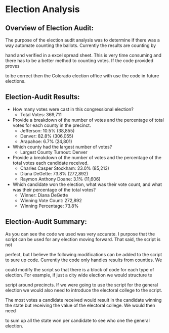 # Election Analysis

## Overview of Election Audit: 

  The purpose of the election audit analysis was to determine if there was a way automate counting the ballots. Currently the results are counting by 

hand and verified in a excel spread sheet. This is very time consuming and there has to be a better method to counting votes. If the code provided proves 

to be correct then the Colorado election office with use the code in future elections. 


## Election-Audit Results: 

- How many votes were cast in this congressional election? 
   - Total Votes: 369,711
- Provide a breakdown of the number of votes and the percentage of total votes for each county in the precinct.
  - Jefferson: 10.5% (38,855)
  - Denver: 82.8% (306,055)
  - Arapahoe: 6.7% (24,801)
- Which county had the largest number of votes?
  - Largest County Turnout: Denver  
- Provide a breakdown of the number of votes and the percentage of the total votes each candidate received.
  - Charles Casper Stockham: 23.0% (85,213)
  - Diana DeGette: 73.8% (272,892)
  - Raymon Anthony Doane: 3.1% (11,606)  
- Which candidate won the election, what was their vote count, and what was their percentage of the total votes?
  -  Winner: Diana DeGette
  - Winning Vote Count: 272,892
  - Winning Percentage: 73.8%  

## Election-Audit Summary: 

As you can see the code we used was very accurate. I purpose that the script can be used for any election moving forward. That said, the script is not 

perfect, but I believe the following modifications can be added to the script to sure up code. Currently the code only handles results from counties. We 

could modify the script so that there is a block of code for each type of election. For example, if just a city wide election we would structure te 

script around precincts. If we were going to use the script for the general election we would also need to introduce the electoral college to the script. 

The most votes a candidate received would result in the candidate winning the state but receiving the value of the electoral college. We would then need 

to sum up all the state won per candidate to see who one the general election. 
